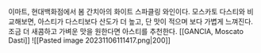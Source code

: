이마트, 현대백화점에서 봄 간치아의 화이트 스파클링 와인이다. 모스카토 다스티와 비교해보면, 아스티가 다스티보다 산도가 더 높고, 단 맛이 적으며 보다 가볍게 느껴진다. 조금 더 새콤하고 가벼운 맛을 원한다면 아스티를 추천한다.
[[GANCIA, Moscato Dasti]]
![[Pasted image 20231106111417.png|200]]
